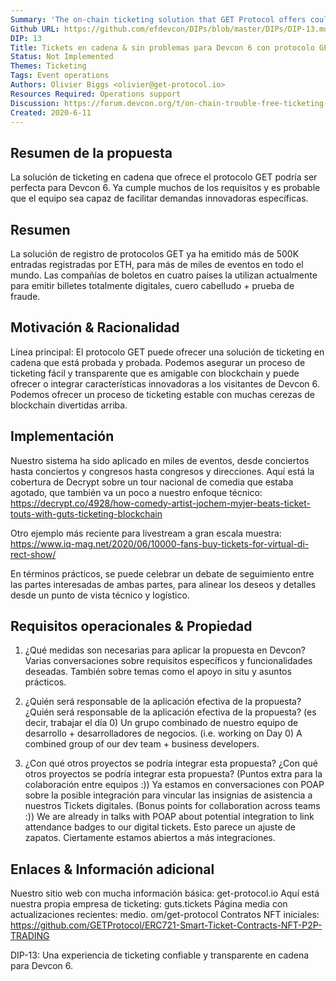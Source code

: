 ```yaml
---
Summary: 'The on-chain ticketing solution that GET Protocol offers could be the perfect fit for Devcon 6. It already meets a lot of the requirements and the team is likely able to facilitate specific innovative demands.'
Github URL: https://github.com/efdevcon/DIPs/blob/master/DIPs/DIP-13.md
DIP: 13
Title: Tickets en cadena & sin problemas para Devcon 6 con protocolo GET
Status: Not Implemented
Themes: Ticketing
Tags: Event operations
Authors: Olivier Biggs <olivier@get-protocol.io>
Resources Required: Operations support
Discussion: https://forum.devcon.org/t/on-chain-trouble-free-ticketing-with-get-protocol/169
Created: 2020-6-11
---
```


## Resumen de la propuesta
La solución de ticketing en cadena que ofrece el protocolo GET podría ser perfecta para Devcon 6. Ya cumple muchos de los requisitos y es probable que el equipo sea capaz de facilitar demandas innovadoras específicas.

## Resumen
La solución de registro de protocolos GET ya ha emitido más de 500K entradas registradas por ETH, para más de miles de eventos en todo el mundo. Las compañías de boletos en cuatro países la utilizan actualmente para emitir billetes totalmente digitales, cuero cabelludo + prueba de fraude.


## Motivación & Racionalidad
Línea principal: El protocolo GET puede ofrecer una solución de ticketing en cadena que está probada y probada. Podemos asegurar un proceso de ticketing fácil y transparente que es amigable con blockchain y puede ofrecer o integrar características innovadoras a los visitantes de Devcon 6. Podemos ofrecer un proceso de ticketing estable con muchas cerezas de blockchain divertidas arriba.

## Implementación
Nuestro sistema ha sido aplicado en miles de eventos, desde conciertos hasta conciertos y congresos hasta congresos y direcciones. Aquí está la cobertura de Decrypt sobre un tour nacional de comedia que estaba agotado, que también va un poco a nuestro enfoque técnico: https://decrypt.co/4928/how-comedy-artist-jochem-myjer-beats-ticket-touts-with-guts-ticketing-blockchain

Otro ejemplo más reciente para livestream a gran escala muestra: https://www.iq-mag.net/2020/06/10000-fans-buy-tickets-for-virtual-di-rect-show/

En términos prácticos, se puede celebrar un debate de seguimiento entre las partes interesadas de ambas partes, para alinear los deseos y detalles desde un punto de vista técnico y logístico.

## Requisitos operacionales & Propiedad

1. ¿Qué medidas son necesarias para aplicar la propuesta en Devcon? Varias conversaciones sobre requisitos específicos y funcionalidades deseadas. También sobre temas como el apoyo in situ y asuntos prácticos.

2. ¿Quién será responsable de la aplicación efectiva de la propuesta? ¿Quién será responsable de la aplicación efectiva de la propuesta? (es decir, trabajar el día 0) Un grupo combinado de nuestro equipo de desarrollo + desarrolladores de negocios. (i.e. working on Day 0) A combined group of our dev team + business developers.

3. ¿Con qué otros proyectos se podría integrar esta propuesta? ¿Con qué otros proyectos se podría integrar esta propuesta? (Puntos extra para la colaboración entre equipos :)) Ya estamos en conversaciones con POAP sobre la posible integración para vincular las insignias de asistencia a nuestros Tickets digitales. (Bonus points for collaboration across teams :)) We are already in talks with POAP about potential integration to link attendance badges to our digital tickets. Esto parece un ajuste de zapatos. Ciertamente estamos abiertos a más integraciones.

## Enlaces & Información adicional
Nuestro sitio web con mucha información básica: get-protocol.io Aquí está nuestra propia empresa de ticketing: guts.tickets Página media con actualizaciones recientes: medio. om/get-protocol Contratos NFT iniciales: https://github.com/GETProtocol/ERC721-Smart-Ticket-Contracts-NFT-P2P-TRADING


DIP-13: Una experiencia de ticketing confiable y transparente en cadena para Devcon 6.
